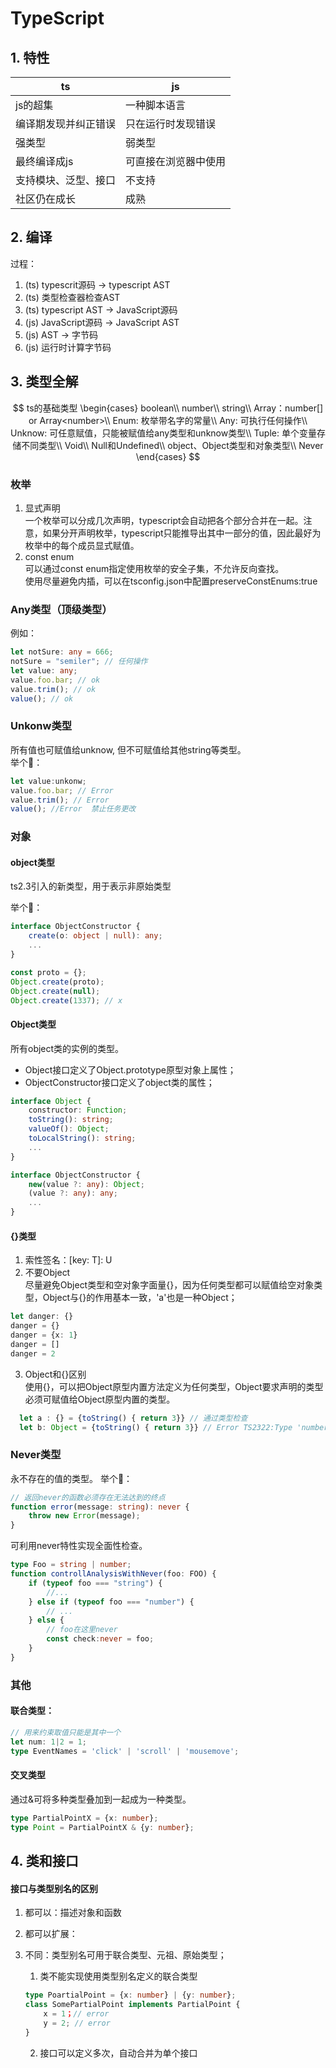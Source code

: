 # TypeScript

## 1. 特性

|ts       | js|
|---------|---|
|js的超集|一种脚本语言|
|编译期发现并纠正错误|只在运行时发现错误|
|强类型|弱类型|
|最终编译成js|可直接在浏览器中使用|
|支持模块、泛型、接口|不支持|
|社区仍在成长|成熟|

## 2. 编译
过程： 
1. (ts) typescrit源码 -> typescript AST
2. (ts) 类型检查器检查AST
3. (ts) typescript AST -> JavaScript源码
4. (js) JavaScript源码 -> JavaScript AST
5. (js) AST -> 字节码
6. (js) 运行时计算字节码

## 3. 类型全解


$$
ts的基础类型
\begin{cases}
boolean\\
number\\
string\\
Array：number[] or Array<number>\\
Enum: 枚举带名字的常量\\
Any: 可执行任何操作\\
Unknow: 可任意赋值，只能被赋值给any类型和unknow类型\\
Tuple: 单个变量存储不同类型\\
Void\\
Null和Undefined\\
object、Object类型和对象类型\\
Never
\end{cases}
$$



### 枚举
1. 显式声明  
一个枚举可以分成几次声明，typescript会自动把各个部分合并在一起。注意，如果分开声明枚举，typescript只能推导出其中一部分的值，因此最好为枚举中的每个成员显式赋值。
2. const enum  
可以通过const enum指定使用枚举的安全子集，不允许反向查找。  
使用尽量避免内插，可以在tsconfig.json中配置preserveConstEnums:true





### Any类型（顶级类型）
例如：
```ts
let notSure: any = 666;
notSure = "semiler"; // 任何操作
let value: any;
value.foo.bar; // ok
value.trim(); // ok
value(); // ok

```





### Unkonw类型
所有值也可赋值给unknow, 但不可赋值给其他string等类型。  
举个🌰：
```ts
let value:unkonw;
value.foo.bar; // Error
value.trim(); // Error
value(); //Error  禁止任务更改
```






### 对象

#### object类型
ts2.3引入的新类型，用于表示非原始类型

举个🌰：
```ts
interface ObjectConstructor {
    create(o: object | null): any;
    ...
}

const proto = {};
Object.create(proto); 
Object.create(null);
Object.create(1337); // x
```

#### Object类型
所有object类的实例的类型。
* Object接口定义了Object.prototype原型对象上属性；
* ObjectConstructor接口定义了object类的属性；

```ts
interface Object {
    constructor: Function;
    toString(): string;
    valueOf(): Object;
    toLocalString(): string;
    ...
}

interface ObjectConstructor {
    new(value ?: any): Object;
    (value ?: any): any;
    ...
}
```


#### {}类型
1. 索性签名：[key: T]: U  
2. 不要Object  
尽量避免Object类型和空对象字面量{}，因为任何类型都可以赋值给空对象类型，Object与{}的作用基本一致，'a'也是一种Object；
```ts
let danger: {}
danger = {}
danger = {x: 1}
danger = []
danger = 2
```
3. Object和{}区别  
使用{}，可以把Object原型内置方法定义为任何类型，Object要求声明的类型必须可赋值给Object原型内置的类型。
```ts
  let a : {} = {toString() { return 3}} // 通过类型检查
  let b: Object = {toString() { return 3}} // Error TS2322:Type 'number' is not assignable to type 'string'
```




### Never类型
永不存在的值的类型。
举个🌰：

```ts
// 返回never的函数必须存在无法达到的终点
function error(message: string): never {
    throw new Error(message);
}
```

可利用never特性实现全面性检查。
```ts
type Foo = string | number;
function controllAnalysisWithNever(foo: FOO) {
    if (typeof foo === "string") {
        //...
    } else if (typeof foo === "number") {
        // ...
    } else {
        // foo在这里never
        const check:never = foo;
    }
}
```


### 其他
#### 联合类型：
```ts
// 用来约束取值只能是其中一个
let num: 1|2 = 1;
type EventNames = 'click' | 'scroll' | 'mousemove';
```

#### 交叉类型
通过&可将多种类型叠加到一起成为一种类型。

```ts
type PartialPointX = {x: number};
type Point = PartialPointX & {y: number};
```





## 4. 类和接口

#### 接口与类型别名的区别
1. 都可以：描述对象和函数
2. 都可以扩展：
3. 不同：类型别名可用于联合类型、元祖、原始类型；
    1. 类不能实现使用类型别名定义的联合类型

    ```ts
    type PoartialPoint = {x: number} | {y: number};
    class SomePartialPoint implements PartialPoint {
        x = 1；// error
        y = 2; // error
    }
    ```
    2. 接口可以定义多次，自动合并为单个接口
